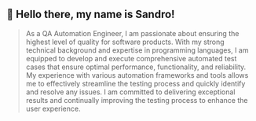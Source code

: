## 💜 Hello there, my name is <strong>Sandro!</strong>

> As a QA Automation Engineer, I am passionate about ensuring the highest level of quality for software products. With my strong technical background and expertise in programming languages, I am equipped to develop and execute comprehensive automated test cases that ensure optimal performance, functionality, and reliability. My experience with various automation frameworks and tools allows me to effectively streamline the testing process and quickly identify and resolve any issues. I am committed to delivering exceptional results and continually improving the testing process to enhance the user experience.
